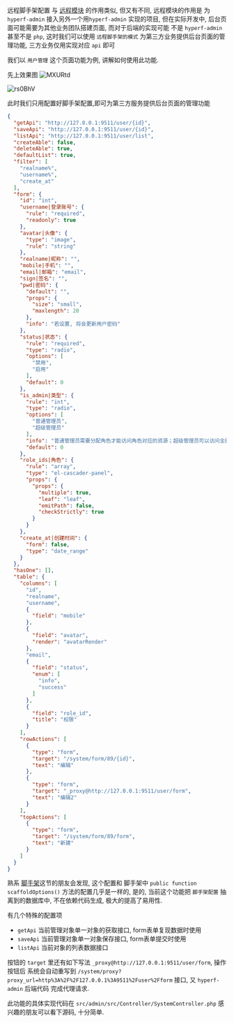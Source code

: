 远程脚手架配置 与 [远程模块](https://hyperf-admin.github.io/hyperf-admin/#/backend/remote_module) 的作用类似, 但又有不同, 远程模块的作用是 为 `hyperf-admin` 接入另外一个用`hyperf-admin` 实现的项目, 但在实际开发中, 后台页面可能需要为其他业务团队搭建页面, 而对于后端的实现可能 不是 `hyperf-admin` 甚至不是 `php`, 这时我们可以使用 `远程脚手架的模式` 为第三方业务提供后台页面的管理功能, 三方业务仅用实现对应 `api` 即可

我们以 `用户管理` 这个页面功能为例, 讲解如何使用此功能.

先上效果图
![MXURtd](https://cdn.jsdelivr.net/gh/daodao97/FigureBed@master/uPic/MXURtd.png)

![rs0BhV](https://cdn.jsdelivr.net/gh/daodao97/FigureBed@master/uPic/rs0BhV.png)

此时我们只用配置好脚手架配置,即可为第三方服务提供后台页面的管理功能
```json
{
  "getApi": "http://127.0.0.1:9511/user/{id}",
  "saveApi": "http://127.0.0.1:9511/user/{id}",
  "listApi": "http://127.0.0.1:9511/user/list",
  "createAble": false,
  "deleteAble": true,
  "defaultList": true,
  "filter": [
    "realname%",
    "username%",
    "create_at"
  ],
  "form": {
    "id": "int",
    "username|登录账号": {
      "rule": "required",
      "readonly": true
    },
    "avatar|头像": {
      "type": "image",
      "rule": "string"
    },
    "realname|昵称": "",
    "mobile|手机": "",
    "email|邮箱": "email",
    "sign|签名": "",
    "pwd|密码": {
      "default": "",
      "props": {
        "size": "small",
        "maxlength": 20
      },
      "info": "若设置, 将会更新用户密码"
    },
    "status|状态": {
      "rule": "required",
      "type": "radio",
      "options": [
        "禁用",
        "启用"
      ],
      "default": 0
    },
    "is_admin|类型": {
      "rule": "int",
      "type": "radio",
      "options": [
        "普通管理员",
        "超级管理员"
      ],
      "info": "普通管理员需要分配角色才能访问角色对应的资源；超级管理员可以访问全部资源",
      "default": 0
    },
    "role_ids|角色": {
      "rule": "array",
      "type": "el-cascader-panel",
      "props": {
        "props": {
          "multiple": true,
          "leaf": "leaf",
          "emitPath": false,
          "checkStrictly": true
        }
      }
    },
    "create_at|创建时间": {
      "form": false,
      "type": "date_range"
    }
  },
  "hasOne": [],
  "table": {
    "columns": [
      "id",
      "realname",
      "username",
      {
        "field": "mobile"
      },
      {
        "field": "avatar",
        "render": "avatarRender"
      },
      "email",
      {
        "field": "status",
        "enum": [
          "info",
          "success"
        ]
      },
      {
        "field": "role_id",
        "title": "权限"
      }
    ],
    "rowActions": [
      {
        "type": "form",
        "target": "/system/form/89/{id}",
        "text": "编辑"
      },
      {
        "type": "form",
        "target": "_proxy@http://127.0.0.1:9511/user/form",
        "text": "编辑2"
      }
    ],
    "topActions": [
      {
        "type": "form",
        "target": "/system/form/89/form",
        "text": "新建"
      }
    ]
  }
}
```

熟系 [脚手架](https://hyperf-admin.github.io/hyperf-admin/#/backend/scaffold)这节的朋友会发现, 这个配置和 脚手架中 `public function scaffoldOptions()` 方法的配置几乎是一样的, 是的, 当前这个功能把 `脚手架配置` 抽离到的数据库中, 不在依赖代码生成, 极大的提高了易用性. 

有几个特殊的配置项
- `getApi` 当前管理对象单一对象的获取接口, form表单复现数据时使用
- `saveApi` 当前管理对象单一对象保存接口, form表单提交时使用
- `listApi` 当前对象的列表数据接口

按钮的 `target` 里还有如下写法 `_proxy@http://127.0.0.1:9511/user/form`, 操作按钮后 系统会自动重写到 `/system/proxy?proxy_url=http%3A%2F%2F127.0.0.1%3A9511%2Fuser%2Fform` 接口, 又 `hyperf-admin` 后端代码 完成代理请求.

此功能的具体实现代码在 `src/admin/src/Controller/SystemController.php` 感兴趣的朋友可以看下源码, 十分简单.

